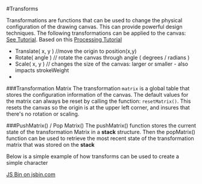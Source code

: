 #Transforms

Transformations are functions that can be used to change the physical configuration of the drawing canvas.  This can provide powerful design techniques.  The following transformations can be applied to the canvas: [See Tutorial](https://www.khanacademy.org/computing/computer-programming/programming-games-visualizations/programming-transformations/a/translation).  Based on this [Processing Tutorial](https://www.processing.org/tutorials/transform2d/)

  -    Translate( x, y )   //move the origin to position(x,y)
  -    Rotate( angle ) // rotate the canvas through angle ( degrees / radians )
  -    Scale( x, y ) //  changes the size of the canvas: larger or smaller - also impacts strokeWeight
  -    

###Transformation Matrix
The transformation ``matrix`` is a global table that stores the configuration information of the canvas.  The default values for the matrix can always be reset by calling the function: ``resetMatrix()``.  This resets the canvas so the origin is at the upper left corner, and insures that there's no rotation or scaling.

###PushMatrix() / Pop Matrix()
The pushMatrix() function stores the current state of the transformation Matrix in a **stack** structure.  Then the popMatrix() function can be used to retrieve the most recent state of the transformation matrix that was stored on the **stack**

Below is a simple example of how transforms can be used to create a simple character

<a class="jsbin-embed" href="http://jsbin.com/zihatar/embed?js,output">JS Bin on jsbin.com</a><script src="http://static.jsbin.com/js/embed.min.js?3.34.3"></script>